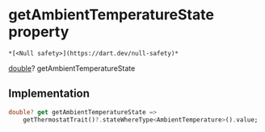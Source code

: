 


# getAmbientTemperatureState property




    *[<Null safety>](https://dart.dev/null-safety)*




[double](https://api.flutter.dev/flutter/dart-core/double-class.html)? getAmbientTemperatureState
  







## Implementation

```dart
double? get getAmbientTemperatureState =>
    getThermostatTrait()?.stateWhereType<AmbientTemperature>().value;
```








